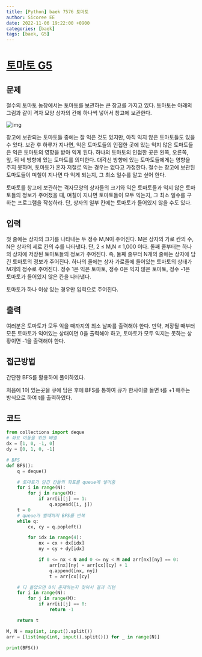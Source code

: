 ```yaml
---
title: [Python] baek 7576 토마토
author: Sicoree EE
date: 2022-11-06 19:22:00 +0900
categories: [baek]
tags: [baek, G5]
---
```


# [토마토 G5](https://www.acmicpc.net/problem/7576)

## 문제

철수의 토마토 농장에서는 토마토를 보관하는 큰 창고를 가지고 있다. 토마토는 아래의 그림과 같이 격자 모양 상자의 칸에 하나씩 넣어서 창고에 보관한다. 

![img](https://upload.acmicpc.net/de29c64f-dee7-4fe0-afa9-afd6fc4aad3a/-/preview/)

창고에 보관되는 토마토들 중에는 잘 익은 것도 있지만, 아직 익지 않은 토마토들도 있을 수 있다. 보관 후 하루가 지나면, 익은 토마토들의 인접한 곳에 있는 익지 않은 토마토들은 익은 토마토의 영향을 받아 익게 된다. 하나의 토마토의 인접한 곳은 왼쪽, 오른쪽, 앞, 뒤 네 방향에 있는 토마토를 의미한다. 대각선 방향에 있는 토마토들에게는 영향을 주지 못하며, 토마토가 혼자 저절로 익는 경우는 없다고 가정한다. 철수는 창고에 보관된 토마토들이 며칠이 지나면 다 익게 되는지, 그 최소 일수를 알고 싶어 한다.

토마토를 창고에 보관하는 격자모양의 상자들의 크기와 익은 토마토들과 익지 않은 토마토들의 정보가 주어졌을 때, 며칠이 지나면 토마토들이 모두 익는지, 그 최소 일수를 구하는 프로그램을 작성하라. 단, 상자의 일부 칸에는 토마토가 들어있지 않을 수도 있다.

## 입력

첫 줄에는 상자의 크기를 나타내는 두 정수 M,N이 주어진다. M은 상자의 가로 칸의 수, N은 상자의 세로 칸의 수를 나타낸다. 단, 2 ≤ M,N ≤ 1,000 이다. 둘째 줄부터는 하나의 상자에 저장된 토마토들의 정보가 주어진다. 즉, 둘째 줄부터 N개의 줄에는 상자에 담긴 토마토의 정보가 주어진다. 하나의 줄에는 상자 가로줄에 들어있는 토마토의 상태가 M개의 정수로 주어진다. 정수 1은 익은 토마토, 정수 0은 익지 않은 토마토, 정수 -1은 토마토가 들어있지 않은 칸을 나타낸다.

토마토가 하나 이상 있는 경우만 입력으로 주어진다.

## 출력

여러분은 토마토가 모두 익을 때까지의 최소 날짜를 출력해야 한다. 만약, 저장될 때부터 모든 토마토가 익어있는 상태이면 0을 출력해야 하고, 토마토가 모두 익지는 못하는 상황이면 -1을 출력해야 한다.

## 접근방법

간단한 BFS를 활용하여 풀이하였다.

처음에 1이 있는곳을 큐에 담은 후에 BFS를 통하여 큐가 한사이클 돌면 t를 +1 해주는 방식으로 하여 t를 출력하였다.

## 코드

```python
from collections import deque
# 좌표 이동을 위한 배열
dx = [1, 0, -1, 0]
dy = [0, 1, 0, -1]

# BFS
def BFS():
    q = deque()

    # 토마토가 담긴 칸들의 좌표를 queue에 넣어줌
    for i in range(N):
        for j in range(M):
            if arr[i][j] == 1:
                q.append([i, j])
    t = 0
    # queue가 빌때까지 BFS를 반복
    while q:
        cx, cy = q.popleft()

        for idx in range(4):
            nx = cx + dx[idx]
            ny = cy + dy[idx]

            if 0 <= nx < N and 0 <= ny < M and arr[nx][ny] == 0:
                arr[nx][ny] = arr[cx][cy] + 1
                q.append([nx, ny])
                t = arr[cx][cy]

    # 다 돌았으면 0이 존재하는지 찾아서 결과 리턴
    for i in range(N):
        for j in range(M):
            if arr[i][j] == 0:
                return -1

    return t

M, N = map(int, input().split())
arr = [list(map(int, input().split())) for _ in range(N)]

print(BFS())
```
